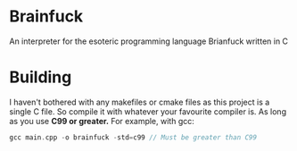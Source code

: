 # Brainfuck
An interpreter for the esoteric programming language Brianfuck written in C

# Building
I haven't bothered with any makefiles or cmake files as this project is a single C file. So compile it with whatever your favourite compiler is. As long as you use **C99 or greater.** For example, with gcc:
```c
gcc main.cpp -o brainfuck -std=c99 // Must be greater than C99
```  
